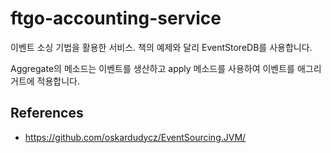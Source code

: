 # ftgo-accounting-service

이벤트 소싱 기법을 활용한 서비스. 책의 예제와 달리 EventStoreDB를 사용합니다.

Aggregate의 메소드는 이벤트를 생산하고 apply 메소드를 사용하여 이벤트를 애그리거트에 적용합니다.


## References

* <https://github.com/oskardudycz/EventSourcing.JVM/>
